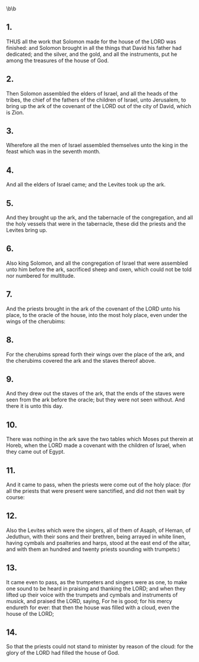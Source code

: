 \b\b
## 1.
THUS all the work that Solomon made for the house of the LORD was finished: and Solomon brought in all the things that David his father had dedicated; and the silver, and the gold, and all the instruments, put he among the treasures of the house of God.
## 2.
Then Solomon assembled the elders of Israel, and all the heads of the tribes, the chief of the fathers of the children of Israel, unto Jerusalem, to bring up the ark of the covenant of the LORD out of the city of David, which is Zion.
## 3.
Wherefore all the men of Israel assembled themselves unto the king in the feast which was in the seventh month.
## 4.
And all the elders of Israel came; and the Levites took up the ark.
## 5.
And they brought up the ark, and the tabernacle of the congregation, and all the holy vessels that were in the tabernacle, these did the priests and the Levites bring up.
## 6.
Also king Solomon, and all the congregation of Israel that were assembled unto him before the ark, sacrificed sheep and oxen, which could not be told nor numbered for multitude.
## 7.
And the priests brought in the ark of the covenant of the LORD unto his place, to the oracle of the house, into the most holy place, even under the wings of the cherubims:
## 8.
For the cherubims spread forth their wings over the place of the ark, and the cherubims covered the ark and the staves thereof above.
## 9.
And they drew out the staves of the ark, that the ends of the staves were seen from the ark before the oracle; but they were not seen without.  And there it is unto this day.
## 10.
There was nothing in the ark save the two tables which Moses put therein at Horeb, when the LORD made a covenant with the children of Israel, when they came out of Egypt.
## 11.
And it came to pass, when the priests were come out of the holy place: (for all the priests that were present were sanctified, and did not then wait by course:
## 12.
Also the Levites which were the singers, all of them of Asaph, of Heman, of Jeduthun, with their sons and their brethren, being arrayed in white linen, having cymbals and psalteries and harps, stood at the east end of the altar, and with them an hundred and twenty priests sounding with trumpets:)
## 13.
It came even to pass, as the trumpeters and singers were as one, to make one sound to be heard in praising and thanking the LORD; and when they lifted up their voice with the trumpets and cymbals and instruments of musick, and praised the LORD, saying, For he is good; for his mercy endureth for ever: that then the house was filled with a cloud, even the house of the LORD;
## 14.
So that the priests could not stand to minister by reason of the cloud: for the glory of the LORD had filled the house of God.
